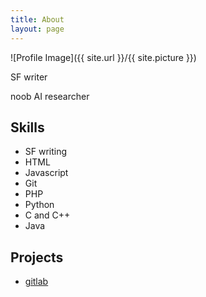 ```yaml
---
title: About
layout: page
---
```

![Profile Image]({{ site.url }}/{{ site.picture }})

<p>SF writer</p>
<p>noob AI researcher</p>

<h2>Skills</h2>

<ul class="skill-list">
	<li>SF writing</li>
	<li>HTML</li>
	<li>Javascript</li>
	<li>Git</li>
	<li>PHP</li>
	<li>Python</li>
	<li>C and C++</li>
	<li>Java</li>
</ul>

<h2>Projects</h2>

<ul>
	<li><a href="https://gitlab.com/">gitlab</a></li>
</ul>
